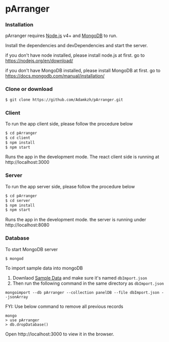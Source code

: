 # pArranger


### Installation

pArranger requires [Node.js](https://nodejs.org/) v4+ and [MongoDB](https://docs.mongodb.com/manual/introduction/) to run.

Install the dependencies and devDependencies and start the server.

if you don't have node installed, please install node.js at first. go to https://nodejs.org/en/download/ 

if you don't have MongoDB installed, please install MongoDB at first. go to https://docs.mongodb.com/manual/installation/


### Clone or download 
```sh
$ git clone https://github.com/Adamkzh/pArranger.git
```

### Client 
To run the app client side, please follow the procedure below

```sh
$ cd pArranger
$ cd client
$ npm install 
$ npm start
```
Runs the app in the development mode.
The react client side is running at http://localhost:3000 

### Server 
To run the app server side, please follow the procedure below

```sh
$ cd pArranger
$ cd server
$ npm install 
$ npm start
```
Runs the app in the development mode.
the server is running under http://localhost:8080 

### Database

To start MongoDB server

```sh
$ mongod
```

To import sample data into mongoDB
1. Downlaod [Sample Data](https://drive.google.com/open?id=1P_xRJbJMn_P7vDBPV9rMT34c--0ijmO8)
and make sure it's named `dbImport.json`
2. Then run the following command in the same directory as `dbImport.json`
```
mongoimport --db pArranger --collection panelDB --file dbImport.json --jsonArray
```
FYI: Use below command to remove all previous records
```
mongo
> use pArranger
> db.dropDatabase()
```

Open http://localhost:3000 to view it in the browser.

